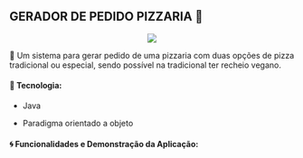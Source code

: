 ## GERADOR DE PEDIDO PIZZARIA  :pizza: 

<p align="center">
<img src="http://img.shields.io/static/v1?label=STATUS&message=EM%20DESENVOLVIMENTO&color=GREEN&style=for-the-badge"/>
</p>

:page_with_curl:	Um sistema para gerar pedido de uma pizzaria com duas opções de pizza tradicional ou especial, sendo possível na tradicional ter recheio vegano.



#### :wrench: Tecnologia:

  * Java

  * Paradigma orientado a objeto

    

    

    

    

#### :cyclone: Funcionalidades e Demonstração da Aplicação:

​    

​    

​    

​    

​    













